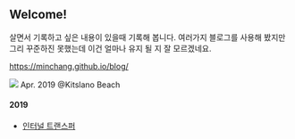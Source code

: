 ## Welcome!
살면서 기록하고 싶은 내용이 있을때 기록해 봅니다. 여러가지 블로그를 사용해 봤지만 그리 꾸준하진 못했는데 이건 얼마나 유지 될 지 잘 모르겠네요. 

https://minchang.github.io/blog/

![](https://live.staticflickr.com/65535/46712135355_70012a2e3b_z.jpg) 
Apr. 2019 @Kitslano Beach

#### 2019
- [인터널 트랜스퍼](/blog/2019/04/init)
